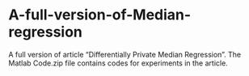 # A-full-version-of-Median-regression
A full version of article “Differentially Private Median Regression”.
The Matlab Code.zip file contains codes for experiments in the article.
